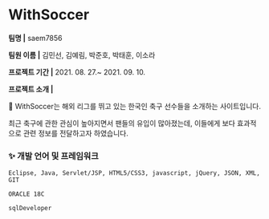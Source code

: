 # WithSoccer

__팀명 |__ saem7856

__팀원 이름 |__ 김민선, 김예림, 박준호, 박태훈, 이소라

__프로젝트 기간 |__ 2021. 08. 27.~ 2021. 09. 10.

__프로젝트 소개 |__ 

📌 WithSoccer는 해외 리그를 뛰고 있는 한국인 축구 선수들을 소개하는 사이트입니다.

최근 축구에 관한 관심이 높아지면서 팬들의 유입이 많아졌는데, 이들에게 보다 효과적으로 관련 정보를 전달하고자 하였습니다.


### ✨ 개발 언어 및 프레임워크
```
Eclipse, Java, Servlet/JSP, HTML5/CSS3, javascript, jQuery, JSON, XML, GIT

ORACLE 18C

sqlDeveloper
```
